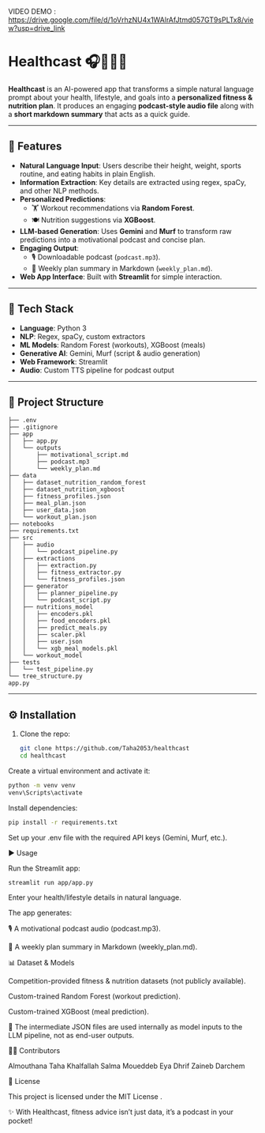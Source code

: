 VIDEO DEMO : https://drive.google.com/file/d/1oVrhzNU4x1WAlrAfJtmd057GT9sPLTx8/view?usp=drive_link


# Healthcast 🎧🏋️‍♀️🍎  

**Healthcast** is an AI-powered app that transforms a simple natural language prompt about your health, lifestyle, and goals into a **personalized fitness & nutrition plan**. It produces an engaging **podcast-style audio file** along with a **short markdown summary** that acts as a quick guide.  

---

## 🚀 Features  

- **Natural Language Input**: Users describe their height, weight, sports routine, and eating habits in plain English.  
- **Information Extraction**: Key details are extracted using regex, spaCy, and other NLP methods.  
- **Personalized Predictions**:  
  - 🏋️ Workout recommendations via **Random Forest**.  
  - 🍽️ Nutrition suggestions via **XGBoost**.  
- **LLM-based Generation**: Uses **Gemini** and **Murf** to transform raw predictions into a motivational podcast and concise plan.  
- **Engaging Output**:  
  - 🎙️ Downloadable podcast (`podcast.mp3`).  
  - 📑 Weekly plan summary in Markdown (`weekly_plan.md`).  
- **Web App Interface**: Built with **Streamlit** for simple interaction.  

---

## 🧩 Tech Stack  

- **Language**: Python 3  
- **NLP**: Regex, spaCy, custom extractors  
- **ML Models**: Random Forest (workouts), XGBoost (meals)  
- **Generative AI**: Gemini, Murf (script & audio generation)  
- **Web Framework**: Streamlit  
- **Audio**: Custom TTS pipeline for podcast output  

---

## 📂 Project Structure 
```
├── .env
├── .gitignore
├── app
│   ├── app.py
│   └── outputs
│       ├── motivational_script.md
│       ├── podcast.mp3
│       └── weekly_plan.md
├── data
│   ├── dataset_nutrition_random_forest
│   ├── dataset_nutrition_xgboost
│   ├── fitness_profiles.json
│   ├── meal_plan.json
│   ├── user_data.json
│   └── workout_plan.json
├── notebooks
├── requirements.txt
├── src
│   ├── audio
│   │   └── podcast_pipeline.py
│   ├── extractions
│   │   ├── extraction.py
│   │   ├── fitness_extractor.py
│   │   └── fitness_profiles.json
│   ├── generator
│   │   ├── planner_pipeline.py
│   │   └── podcast_script.py
│   ├── nutritions_model
│   │   ├── encoders.pkl
│   │   ├── food_encoders.pkl
│   │   ├── predict_meals.py
│   │   ├── scaler.pkl
│   │   ├── user.json
│   │   └── xgb_meal_models.pkl
│   └── workout_model
├── tests
│   └── test_pipeline.py
└── tree_structure.py
app.py
```
---

## ⚙️ Installation  

1. Clone the repo:  
   ```bash
   git clone https://github.com/Taha2053/healthcast
   cd healthcast


Create a virtual environment and activate it:

```bash
python -m venv venv
venv\Scripts\activate      
```

Install dependencies:

```bash
pip install -r requirements.txt
```

Set up your .env file with the required API keys (Gemini, Murf, etc.).

▶️ Usage

Run the Streamlit app:

```bash
streamlit run app/app.py
```

Enter your health/lifestyle details in natural language.

The app generates:

🎙️ A motivational podcast audio (podcast.mp3).

📑 A weekly plan summary in Markdown (weekly_plan.md).

📊 Dataset & Models

Competition-provided fitness & nutrition datasets (not publicly available).

Custom-trained Random Forest (workout prediction).

Custom-trained XGBoost (meal prediction).

📝 The intermediate JSON files are used internally as model inputs to the LLM pipeline, not as end-user outputs.


👨‍💻 Contributors

Almouthana Taha Khalfallah
Salma Moueddeb
Eya Dhrif
Zaineb Darchem

📜 License

This project is licensed under the MIT License
.

✨ With Healthcast, fitness advice isn’t just data, it’s a podcast in your pocket!
